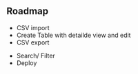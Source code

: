 ## Roadmap
+ CSV import 
+ Create Table with detailde view and edit
+ CSV export
- Search/ Filter
- Deploy 
